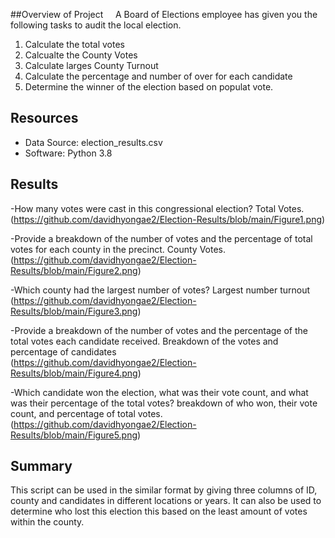 ##Overview of Project 
    A Board of Elections employee has given you the following tasks to audit the local election.

1. Calculate the total votes
2. Calcualte the County Votes
3. Calculate larges County Turnout
4. Calculate the percentage and number of over for each candidate
5. Determine the winner of the election based on populat vote.


## Resources
- Data Source: election_results.csv
- Software: Python 3.8

## Results 
-How many votes were cast in this congressional election?
Total Votes. 
</br> (https://github.com/davidhyongae2/Election-Results/blob/main/Figure1.png) </br>

-Provide a breakdown of the number of votes and the percentage of total votes for each county in the precinct.
County Votes. 
</br> (https://github.com/davidhyongae2/Election-Results/blob/main/Figure2.png) </br>

-Which county had the largest number of votes?
Largest number turnout 
</br> (https://github.com/davidhyongae2/Election-Results/blob/main/Figure3.png) </br>

-Provide a breakdown of the number of votes and the percentage of the total votes each candidate received.
Breakdown of the votes and percentage of candidates 
</br> (https://github.com/davidhyongae2/Election-Results/blob/main/Figure4.png) </br>

-Which candidate won the election, what was their vote count, and what was their percentage of the total votes?
breakdown of who won, their vote count, and percentage of total votes. 
</br> (https://github.com/davidhyongae2/Election-Results/blob/main/Figure5.png) </br>
 
## Summary
This script can be used in the similar format by giving three columns of ID, county and candidates in different locations or years.
It can also be used to determine who lost this election this based on the least amount of votes within the county. 
